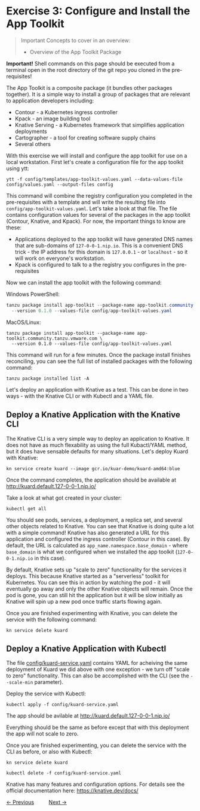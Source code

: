 # Exercise 3: Configure and Install the App Toolkit

> Important Concepts to cover in an overview:
>
> - Overview of the App Toolkit Package

**Important!** Shell commands on this page should be executed from a terminal open in the root directory of the
git repo you cloned in the pre-requisites!

The App Toolkit is a composite package (it bundles other packages together). It is a simple way to install
a group of packages that are relevant to application developers including:

- Contour - a Kubernetes ingress controller
- Kpack - an image building tool
- Knative Serving - a Kubernetes framework that simplifies application deployments
- Cartographer - a tool for creating software supply chains
- Several others

With this exercise we will install and configure the app toolkit for use on a local workstation. First let's create a
configuration file for the app toolkit using ytt:

```shell
ytt -f config/templates/app-toolkit-values.yaml --data-values-file config/values.yaml --output-files config
```

This command will combine the registry configuration you completed in the pre-requisites with a template and
will write the resulting file into `config/app-toolkit-values.yaml`. Let's take a look at that file. The file
contains configuration values for several of the packages in the app toolkit (Contour, Knative, and Kpack).
For now, the important things to know are these:

- Applications deployed to the app toolkit will have generated DNS names that are sub-domains of
  `127-0-0-1.nip.io`. This is a convenient DNS trick - the IP address for this domain is
  `127.0.0.1` - or `localhost` - so it will work on everyone's workstation.
- Kpack is configured to talk to a the registry you configures in the pre-requisites

Now we can install the app toolkit with the following command:

Windows PowerShell:
```powershell
tanzu package install app-toolkit --package-name app-toolkit.community.tanzu.vmware.com `
  --version 0.1.0 --values-file config/app-toolkit-values.yaml
```

MacOS/Linux:
```shell
tanzu package install app-toolkit --package-name app-toolkit.community.tanzu.vmware.com \
  --version 0.1.0 --values-file config/app-toolkit-values.yaml
```

This command will run for a few minutes. Once the package install finishes reconciling, you can see the full list
of installed packages with the following command:

```shell
tanzu package installed list -A
```

Let's deploy an application with Knative as a test. This can be done in two ways - with the Knative CLI or with Kubectl
and a YAML file.

## Deploy a Knative Application with the Knative CLI

The Knative CLI is a very simple way to deploy an application to Knative. It does not have as much
flexability as using the full Kubactl/YAML method, but it does have sensable defaults for many situations.
Let's deploy Kuard with Knative:

```shell
kn service create kuard --image gcr.io/kuar-demo/kuard-amd64:blue
```

Once the command completes, the application should be available at http://kuard.default.127-0-0-1.nip.io/

Take a look at what got created in your cluster:

```shell
kubectl get all
```

You should see pods, services, a deployment, a replica set, and several other objects related to Knative. You can see
that Knative is doing quite a lot with a simple command! Knative has also generated a URL for this application and
configured the ingress controller (Contour in this case). By default, the URL is calculated as
`app_name.namespace.base_domain` - where `base_domain` is what we configured when we installed the app toolkit
(`127-0-0-1.nip.io` in this case).

By default, Knative sets up "scale to zero" functionality for the services it deploys. This because Knative started
as a "serverless" toolkit for Kubernetes. You can see this in action by watching the pod - it will eventually go away
and only the other Knative objects will remain. Once the pod is gone, you can still hit the application but it
will be slow initially as Knative will spin up a new pod once traffic starts flowing again.

Once you are finished experimenting with Knative, you can delete the service with the following command:

```shell
kn service delete kuard
```

## Deploy a Knative Application with Kubectl

The file [config/kuard-service.yaml](config/kuard-service.yaml) contains YAML for acheiving the
same deployment of Kuard we did above with one exception - we turn off "scale to zero" functionality. This can
also be accomplished with the CLI (see the `--scale-min` parameter).

Deploy the service with Kubectl:

```shell
kubectl apply -f config/kuard-service.yaml
```

The app should be avilable at http://kuard.default.127-0-0-1.nip.io/

Everything should be the same as before except that with this deployment the app will not scale to zero.

Once you are finished experimenting, you can delete the service with the CLI as before, or also with Kubectl: 

```shell
kn service delete kuard

kubectl delete -f config/kuard-service.yaml
```

Knative has many features and configuration options. For details see the official documentation
here: https://knative.dev/docs/

[&lt;- Previous](Exercise02-ExplorePackages.md) &nbsp;&nbsp;&nbsp;&nbsp;&nbsp;&nbsp;&nbsp;&nbsp; [Next -&gt;](Exercise04-Kpack.md)
